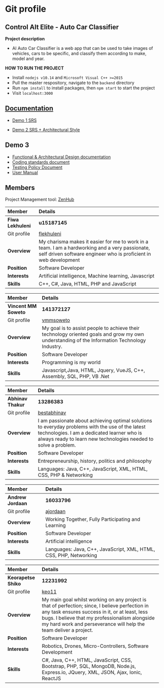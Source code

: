 # Git profile

## **Control Alt Elite - Auto Car Classifier**


**Project description**
* AI Auto Car Classifier is a web app that can be used to take images of vehicles, cars to be specific, and classify them according to make, model and year.

**HOW TO RUN THE PROJECT**
* Install `nodejs v10.14` and `Microsoft Visual C++ >=2015`
* Pull the master respository, navigate to the `backend` directory
* Run `npm install` to install packages, then `npm start` to start the project
* Visit `localhost:3000` 

## **[Documentation](https://github.com/cos301-2019-se/AutoCarClassifier-Frontend/blob/master/documents/SRS_DEMO2.pdf)**
* [Demo 1 SRS](https://github.com/cos301-2019-se/AutoCarClassifier-Frontend/blob/master/documents/Demo1_SRS.pdf)

* [Demo 2 SRS + Architectural Style](https://github.com/cos301-2019-se/AutoCarClassifier-Frontend/blob/master/documents/SRS_DEMO2.pdf)

## Demo 3 

- [Functional & Architectural Design documentation]()
- [Coding standards document]()
- [Testing Policy Document]()
- [User Manual](https://github.com/cos301-2019-se/AutoCarClassifier-Frontend/blob/master/documents/User_Manual(3).pdf)

## **Members**

 Project Management tool: [ZenHub](https://app.zenhub.com/workspaces/controlaltelite-5cc986490a0d102d91ad7cbf/board?repos=183455866)
 
|Member | Details | 
| :---         | :---         |    
|**Fiwa Lekhuleni**|    **u15187145**   |
|Git profile |[flekhuleni](https://github.com/flekhuleni)|
|**Overview**| My charisma makes it easier for me to work in a team. I am a hardworking and a very passionate, self driven software engineer who is proficient in web development |
|**Position** |Software Developer|
|**Interests** |Artificial intelligence, Machine learning, Javascript|
|**Skills**|C++, C#, Java, HTML, PHP and JavaScript|

|Member | Details | 
| :---         | :---         |  
|**Vincent MM Soweto**|    **141372127**   |
|Git profile |[vmmsoweto](https://github.com/vmmsoweto)|
|**Overview**|My goal is to assist people to achieve their technology oriented goals and grow my own understanding of the Information Technology Industry.|
|**Position** |Software Developer|
|**Interests** | Programming is my world |
|**Skills**|Javascript,Java, HTML, Jquery, VueJS, C++, Assembly, SQL, PHP, VB .Net|

|Member | Details | 
| :---         | :---         |  
|**Abhinav Thakur**|    **13286383**   |
|Git profile |[bestabhinav](https://github.com/bestabhinav)|
|**Overview**|I am passionate about achieving optimal solutions to everyday problems with the use of the latest technologies. I am a dedicated learner who is always ready to learn new technologies needed to solve a problem.|
|**Position** |Software Developer|
|**Interests** |Entrepreneurship, history, politics and philosophy|
|**Skills**|Languages: Java, C++, JavaScript, XML, HTML, CSS, PHP & Networking|

|Member | Details | 
| :---         | :---         |  
|**Andrew Jordaan**|    **16033796**   |
|Git profile |[ajordaan](https://github.com/ajordaan)|
|**Overview**|Working Together, Fully Participating and Learning|
|**Position** |Software Developer|
|**Interests** |Artificial intelligence|
|**Skills**|Languages: Java, C++, JavaScript, XML, HTML, CSS, PHP, Networking|

|Member | Details | 
| :---         | :---         |  
|**Keorapetse Shiko**|    **12231992**   |
|Git profile |[keo11](https://github.com/keo11)|
|**Overview**|My main goal whilst working on any project is that of perfection; since, I believe perfection in any task ensures success in it, or at least, less bugs. I believe that my professionalism alongside my hard work and perseverance will help the team deliver a project.|
|**Position** |Software Developer|
|**Interests** |Robotics, Drones, Micro-Controllers, Software Development|
|**Skills**|C#, Java, C++, HTML, JavaScript, CSS, Bootstrap, PHP, SQL, MongoDB, Node.js, Express.io, JQuery, XML, JSON, Ajax, Ionic, ReactJS|


